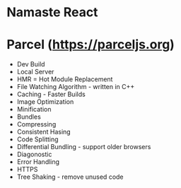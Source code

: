 # Namaste React

# Parcel (https://parceljs.org)

- Dev Build
- Local Server
- HMR = Hot Module Replacement
- File Watching Algorithm - written in C++
- Caching - Faster Builds
- Image Optimization
- Minification
- Bundles
- Compressing
- Consistent Hasing
- Code Splitting
- Differential Bundling - support older browsers
- Diagonostic
- Error Handling
- HTTPS
- Tree Shaking - remove unused code
